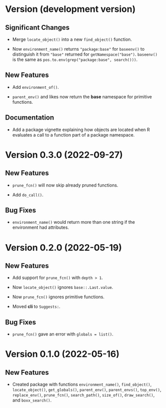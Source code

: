 # Version (development version)

## Significant Changes

 * Merge `locate_object()` into a new `find_object()` function.

 * Now `environment_name()` returns `"package:base"` for `baseenv()`
   to distinguish it from `"base"` returned for
   `getNamespace("base")`.  `baseenv()` is the same as
   `pos.to.env(grep("package:base", search()))`.

## New Features

 * Add `environment_of()`.
 
 * `parent_env()` and likes now return the **base** namespace for
   primitive functions.

## Documentation

 * Add a package vignette explaining how objects are located when R
   evaluates a call to a function part of a package namespace.


# Version 0.3.0 (2022-09-27)

## New Features

* `prune_fcn()` will now skip already pruned functions.

* Add `do_call()`.

## Bug Fixes

* `environment_name()` would return more than one string if
  the environment had attributes.
  

# Version 0.2.0 (2022-05-19)

## New Features

* Add support for `prune_fcn()` with `depth > 1`.

* Now `locate_object()` ignores `base::.Last.value`.

* Now `prune_fcn()` ignores primitive functions.

* Moved **cli** to `Suggests:`.


## Bug Fixes

* `prune_fcn()` gave an error with `globals = list()`.


# Version 0.1.0 (2022-05-16)

## New Features

* Created package with functions `environment_name()`, `find_object()`,
  `locate_object()`, `get_globals()`, `parent_env()`, `parent_envs()`,
  `top_env()`, `replace_env()`, `prune_fcn()`, `search_path()`,
  `size_of()`, `draw_search()`, and `boxx_search()`.


